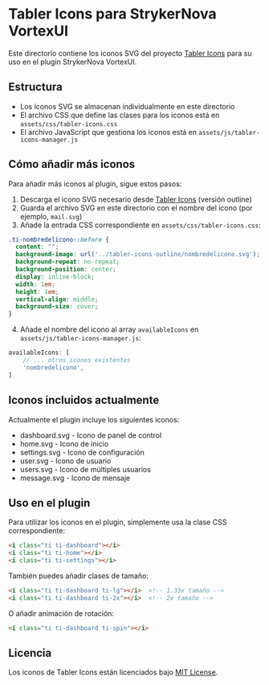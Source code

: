 # Tabler Icons para StrykerNova VortexUI

Este directorio contiene los iconos SVG del proyecto [Tabler Icons](https://tabler-icons.io/) para su uso en el plugin StrykerNova VortexUI.

## Estructura

- Los iconos SVG se almacenan individualmente en este directorio
- El archivo CSS que define las clases para los iconos está en `assets/css/tabler-icons.css`
- El archivo JavaScript que gestiona los iconos está en `assets/js/tabler-icons-manager.js`

## Cómo añadir más iconos

Para añadir más iconos al plugin, sigue estos pasos:

1. Descarga el icono SVG necesario desde [Tabler Icons](https://tabler-icons.io/) (versión outline)
2. Guarda el archivo SVG en este directorio con el nombre del icono (por ejemplo, `mail.svg`)
3. Añade la entrada CSS correspondiente en `assets/css/tabler-icons.css`:

```css
.ti-nombredelicono::before {
  content: "";
  background-image: url('../tabler-icons-outline/nombredelicono.svg');
  background-repeat: no-repeat;
  background-position: center;
  display: inline-block;
  width: 1em;
  height: 1em;
  vertical-align: middle;
  background-size: cover;
}
```

4. Añade el nombre del icono al array `availableIcons` en `assets/js/tabler-icons-manager.js`:

```javascript
availableIcons: [
    // ... otros iconos existentes
    'nombredelicono',
]
```

## Iconos incluidos actualmente

Actualmente el plugin incluye los siguientes iconos:

- dashboard.svg - Icono de panel de control
- home.svg - Icono de inicio
- settings.svg - Icono de configuración
- user.svg - Icono de usuario
- users.svg - Icono de múltiples usuarios
- message.svg - Icono de mensaje

## Uso en el plugin

Para utilizar los iconos en el plugin, simplemente usa la clase CSS correspondiente:

```html
<i class="ti ti-dashboard"></i>
<i class="ti ti-home"></i>
<i class="ti ti-settings"></i>
```

También puedes añadir clases de tamaño:

```html
<i class="ti ti-dashboard ti-lg"></i>  <!-- 1.33x tamaño -->
<i class="ti ti-dashboard ti-2x"></i>  <!-- 2x tamaño -->
```

O añadir animación de rotación:

```html
<i class="ti ti-dashboard ti-spin"></i>
```

## Licencia

Los iconos de Tabler Icons están licenciados bajo [MIT License](https://github.com/tabler/tabler-icons/blob/master/LICENSE).
